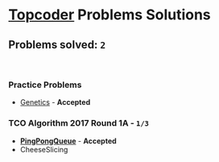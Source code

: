 # [Topcoder](https://www.topcoder.com) Problems Solutions
## Problems solved: `2`

<br>

### Practice Problems
- [Genetics](https://github.com/kantuni/Topcoder/tree/master/Genetics) - **Accepted**


### TCO Algorithm 2017 Round 1A - `1/3`
- **[PingPongQueue](https://github.com/kantuni/Topcoder/tree/master/PingPongQueue)** - **Accepted**
- CheeseSlicing
